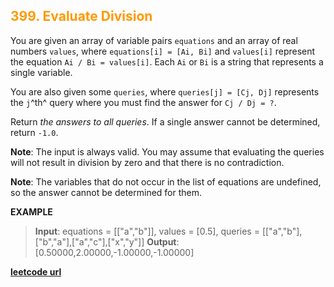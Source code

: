<h2 style="color:#F90;">399. Evaluate Division</h2>

You are given an array of variable pairs `equations` and an array of real numbers `values`, where `equations[i] = [Ai, Bi]` and `values[i]` represent the equation `Ai / Bi = values[i]`. Each `Ai` or `Bi` is a string that represents a single variable.

You are also given some `queries`, where `queries[j] = [Cj, Dj]` represents the `j`^th^ query where you must find the answer for `Cj / Dj = ?`.

Return *the answers to all queries*. If a single answer cannot be determined, return `-1.0`.

**Note**: The input is always valid. You may assume that evaluating the queries will not result in division by zero and that there is no contradiction.

**Note**: The variables that do not occur in the list of equations are undefined, so the answer cannot be determined for them.

**EXAMPLE**
>**Input**: equations = \[["a","b"]], values = [0.5], queries = \[["a","b"],["b","a"],["a","c"],["x","y"]]
**Output**: [0.50000,2.00000,-1.00000,-1.00000]

**[leetcode url](https://leetcode.com/problems/evaluate-division/description)**